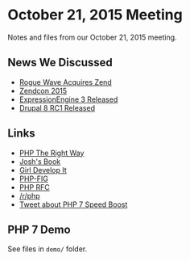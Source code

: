 # October 21, 2015 Meeting

Notes and files from our October 21, 2015 meeting.

## News We Discussed

* [Rogue Wave Acquires Zend](http://www.zend.com/en/resources/news-and-events/newsroom/press/3683_rogue-wave-software-acquires-enterprise-php-leader-zend-acquisition-broadens-enterprise-strength-across-top-five-development-languages)
* [Zendcon 2015](http://www.zendcon.com/)
* [ExpressionEngine 3 Released](https://ellislab.com/blog/entry/expressionengine-3-is-here)
* [Drupal 8 RC1 Released](https://www.drupal.org/drupal-8.0.0-rc1)

## Links

* [PHP The Right Way](http://www.phptherightway.com/)
* [Josh's Book](http://www.amazon.com/Modern-PHP-Features-Good-Practices/dp/1491905018/)
* [Girl Develop It](https://www.girldevelopit.com/)
* [PHP-FIG](http://www.php-fig.org/)
* [PHP RFC](https://wiki.php.net/rfc)
* [/r/php](http://reddit.com/r/php)
* [Tweet about PHP 7 Speed Boost](https://twitter.com/zeevs/status/656576827931017216)


## PHP 7 Demo

See files in `demo/` folder.
